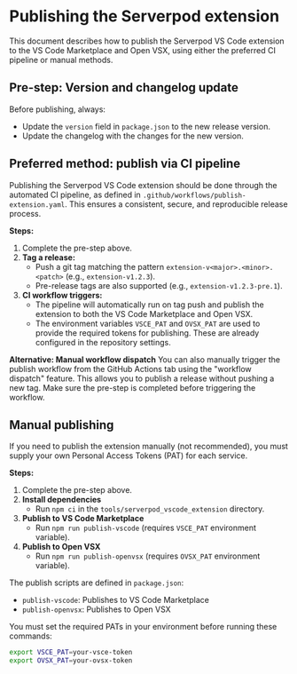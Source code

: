 
# Publishing the Serverpod extension

This document describes how to publish the Serverpod VS Code extension to the VS Code Marketplace and Open VSX, using either the preferred CI pipeline or manual methods.

## Pre-step: Version and changelog update

Before publishing, always:
- Update the `version` field in `package.json` to the new release version.
- Update the changelog with the changes for the new version.

## Preferred method: publish via CI pipeline

Publishing the Serverpod VS Code extension should be done through the automated CI pipeline, as defined in `.github/workflows/publish-extension.yaml`. This ensures a consistent, secure, and reproducible release process.

**Steps:**
1. Complete the pre-step above.
2. **Tag a release:**
	- Push a git tag matching the pattern `extension-v<major>.<minor>.<patch>` (e.g., `extension-v1.2.3`).
	- Pre-release tags are also supported (e.g., `extension-v1.2.3-pre.1`).
3. **CI workflow triggers:**
	- The pipeline will automatically run on tag push and publish the extension to both the VS Code Marketplace and Open VSX.
	- The environment variables `VSCE_PAT` and `OVSX_PAT` are used to provide the required tokens for publishing. These are already configured in the repository settings.

**Alternative: Manual workflow dispatch**
You can also manually trigger the publish workflow from the GitHub Actions tab using the "workflow dispatch" feature. This allows you to publish a release without pushing a new tag. Make sure the pre-step is completed before triggering the workflow.

## Manual publishing

If you need to publish the extension manually (not recommended), you must supply your own Personal Access Tokens (PAT) for each service.

**Steps:**
1. Complete the pre-step above.
2. **Install dependencies**
	- Run `npm ci` in the `tools/serverpod_vscode_extension` directory.
3. **Publish to VS Code Marketplace**
	- Run `npm run publish-vscode` (requires `VSCE_PAT` environment variable).
4. **Publish to Open VSX**
	- Run `npm run publish-openvsx` (requires `OVSX_PAT` environment variable).

The publish scripts are defined in `package.json`:
  - `publish-vscode`: Publishes to VS Code Marketplace
  - `publish-openvsx`: Publishes to Open VSX

You must set the required PATs in your environment before running these commands:
```sh
export VSCE_PAT=your-vsce-token
export OVSX_PAT=your-ovsx-token
```
